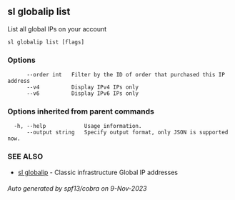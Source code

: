 ## sl globalip list

List all global IPs on your account

```
sl globalip list [flags]
```

### Options

```
      --order int   Filter by the ID of order that purchased this IP address
      --v4          Display IPv4 IPs only
      --v6          Display IPv6 IPs only
```

### Options inherited from parent commands

```
  -h, --help            Usage information.
      --output string   Specify output format, only JSON is supported now.
```

### SEE ALSO

* [sl globalip](sl_globalip.md)	 - Classic infrastructure Global IP addresses

###### Auto generated by spf13/cobra on 9-Nov-2023
